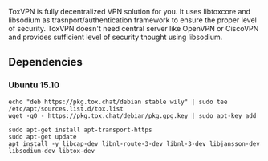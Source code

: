 ToxVPN is fully decentralized VPN solution for you.
It uses libtoxcore and libsodium as trasnport/authentication framework to ensure the proper level of security. ToxVPN doesn't need central server like OpenVPN or CiscoVPN and provides sufficient level of security thought using libsodium.

## Dependencies

### Ubuntu 15.10

```
echo "deb https://pkg.tox.chat/debian stable wily" | sudo tee /etc/apt/sources.list.d/tox.list
wget -qO - https://pkg.tox.chat/debian/pkg.gpg.key | sudo apt-key add -
sudo apt-get install apt-transport-https
sudo apt-get update
apt install -y libcap-dev libnl-route-3-dev libnl-3-dev libjansson-dev libsodium-dev libtox-dev
```
